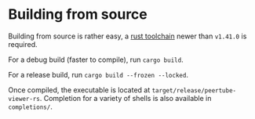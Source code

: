 Building from source
====================

Building from source is rather easy, a [rust toolchain](https://www.rust-lang.org/tools/install) newer than `v1.41.0` is required.

For a debug build (faster to compile), run `cargo build`.

For a release build, run `cargo build --frozen --locked`.

Once compiled, the executable is located at `target/release/peertube-viewer-rs`. Completion for a variety of shells is also available in `completions/`.
